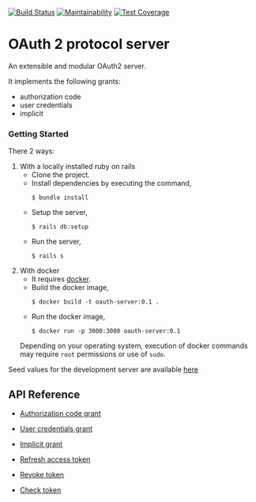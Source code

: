 [![Build Status](https://travis-ci.org/ngendah/oauth2-proto-server.svg?branch=master)](https://travis-ci.org/ngendah/oauth2-proto-server)
[![Maintainability](https://api.codeclimate.com/v1/badges/6600fbcd63dc5bdd2809/maintainability)](https://codeclimate.com/github/ngendah/oauth2-proto-server/maintainability)
[![Test Coverage](https://api.codeclimate.com/v1/badges/6600fbcd63dc5bdd2809/test_coverage)](https://codeclimate.com/github/ngendah/oauth2-proto-server/test_coverage)

OAuth 2 protocol server 
=======================
An extensible and modular OAuth2 server.

It implements the following grants:
* authorization code
* user credentials
* implicit

### Getting Started
There 2 ways:

1. With a locally installed ruby on rails
    * Clone the project.
    * Install dependencies by executing the command,
        ```
        $ bundle install
        ```
     * Setup the server,
        ```
        $ rails db:setup
        ```
     * Run the server,
        ```
        $ rails s
        ```
2. With docker
    * It requires [docker](www.docker.com).
    * Build the docker image,
        ```
        $ docker build -t oauth-server:0.1 .
        ```
    * Run the docker image,
        ```
        $ docker run -p 3000:3000 oauth-server:0.1
        ```
    Depending on your operating system, execution of docker commands may require `root` permissions or use of `sudo`.


Seed values for the development server are available [here](./db/seeds.rb)

## API Reference
* [Authorization code grant](./docs/authorization-code.md)

* [User credentials grant](./docs/user-credentials.md)

* [Implicit grant](./docs/implicit-grant.md)

* [Refresh access token](./docs/refresh-access-token.md)

* [Revoke token](./docs/revoke-token.md)

* [Check token](./docs/check-token.md)